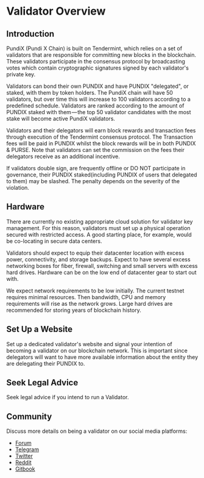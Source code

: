 # Validator Overview

## Introduction

PundiX (Pundi X Chain) is built on Tendermint, which relies on a set of validators that are responsible for committing new blocks in the blockchain. These validators participate in the consensus protocol by broadcasting votes which contain cryptographic signatures signed by each validator's private key.

Validators can bond their own PUNDIX and have PUNDIX "delegated", or staked, with them by token holders. The PundiX chain will have 50 validators, but over time this will increase to 100 validators according to a predefined schedule. Validators are ranked according to the amount of PUNDIX staked with them — the top 50 validator candidates with the most stake will become active PundiX validators.

Validators and their delegators will earn block rewards and transaction fees through execution of the Tendermint consensus protocol. The Transaction fees will be paid in PUNDIX whilst the block rewards will be in both PUNDIX & PURSE. Note that validators can set the commission on the fees their delegators receive as an additional incentive.

If validators double sign, are frequently offline or DO NOT participate in governance, their PUNDIX staked(including PUNDIX of users that delegated to them) may be slashed. The penalty depends on the severity of the violation.

## Hardware

There are currently no existing appropriate cloud solution for validator key management. For this reason, validators must set up a physical operation secured with restricted access. A good starting place, for example, would be co-locating in secure data centers.

Validators should expect to equip their datacenter location with excess power, connectivity, and storage backups. Expect to have several excess networking boxes for fiber, firewall, switching and small servers with excess hard drives. Hardware can be on the low end of datacenter gear to start out with.

We expect network requirements to be low initially. The current testnet requires minimal resources. Then bandwidth, CPU and memory requirements will rise as the network grows. Large hard drives are recommended for storing years of blockchain history.

## Set Up a Website

Set up a dedicated validator's website and signal your intention of becoming a validator on our blockchain network. This is important since delegators will want to have more available information about the entity they are delegating their PUNDIX to.

## Seek Legal Advice

Seek legal advice if you intend to run a Validator.

## Community

Discuss more details on being a validator on our social media platforms:

* [Forum](https://forum.pundi.ai/)
* [Telegram](https://t.me/pundix)
* [Twitter](https://twitter.com/PundiXLabs)
* [Reddit](https://www.reddit.com/r/PundiX/)
* [Gitbook](https://github.com/pundix)
